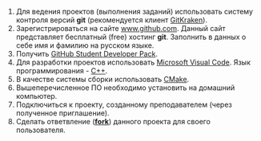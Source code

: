 1. Для ведения проектов (выполнения заданий) использовать систему контроля версий **git** (рекомендуется клиент [GitKraken](https://www.gitkraken.com/invite/3YXc1vyS)).
2. Зарегистрироваться на сайте www.github.com. Данный сайт представляет бесплатный (free) хостинг **git**. Заполнить в данных о себе имя и фамилию на русском языке.
3. Получить [GitHub Student Developer Pack](https://education.github.com/discount_requests/student_application).
4. Для разработки проектов использовать [Microsoft Visual Code](https://code.visualstudio.com/). Язык программирования - [C++](https://isocpp.org/).
5. В качестве системы сборки использовать [CMake](https://cmake.org/).
6. Вышеперечисленное ПО необходимо установить на домашний компьютер.
7. Подключиться к проекту, созданному преподавателем (через полученное приглашение).
8. Сделать ответвление (**[fork](https://docs.github.com/en/get-started/quickstart/fork-a-repo)**) данного проекта для своего пользователя.
